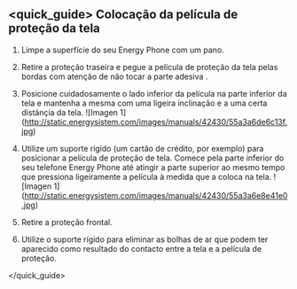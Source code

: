 ## <quick_guide> Colocação da película de proteção da tela


1. Limpe a superfície do seu Energy Phone com um pano.

2. Retire a proteção traseira e pegue  a película de proteção da tela pelas bordas  com atenção de não tocar a parte adesiva .
3. Posicione cuidadosamente o lado inferior da película na parte inferior da tela e mantenha a mesma com uma ligeira inclinação e a uma certa distánçia da tela.
![Imagen 1] (http://static.energysistem.com/images/manuals/42430/55a3a6de6c13f.jpg)
4. Utilize um suporte rígido (um cartão de crédito,  por exemplo) para posicionar a película de proteção de tela. Comece pela parte inferior do seu telefone Energy Phone até atingir a parte superior ao mesmo tempo que pressiona ligeiramente a película à medida que a coloca na tela.
![Imagen 1] (http://static.energysistem.com/images/manuals/42430/55a3a6e8e41e0.jpg)
5. Retire a proteção frontal.
6. Utilize o suporte rígido para eliminar as bolhas de ar que podem ter aparecido como resultado do contacto entre a tela e a película de proteção.

</quick_guide>


